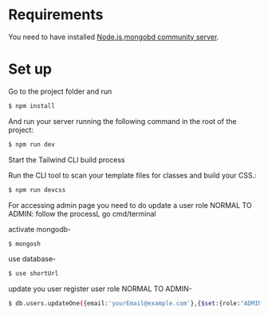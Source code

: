 
# Requirements

You need to have installed [Node.js](https://nodejs.org/es/download/),[mongobd community server](https://www.mongodb.com/try/download/community).


# Set up

Go to the project folder and run

```sh
$ npm install
```

And run your server running the following command in the root of the project:

```sh
$ npm run dev
```

Start the Tailwind CLI build process

Run the CLI tool to scan your template files for classes and build your CSS.:

```sh
$ npm run devcss
```

For accessing admin page you need to do update a user role NORMAL TO ADMIN:
follow the processL
go cmd/terminal

activate mongodb-

```sh
$ mongosh
```

use database-

```sh
$ use shortUrl
```

update you user register user role NORMAL TO ADMIN-

```sh
$ db.users.updateOne({email:'yourEmail@example.com'},{$set:{role:"ADMIN"}}) 
```
